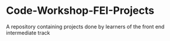 # Code-Workshop-FEI-Projects
A repository containing projects done by learners of the front end intermediate track
